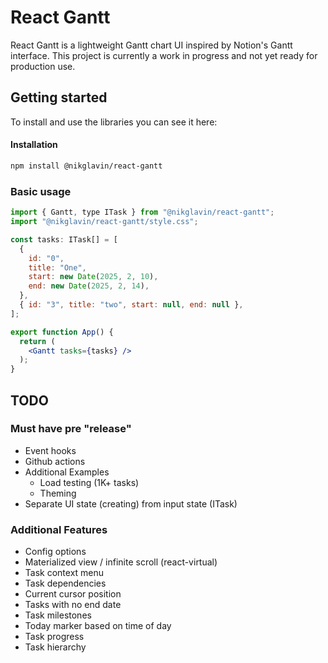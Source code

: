 # React Gantt

React Gantt is a lightweight Gantt chart UI inspired by Notion's Gantt interface.
This project is currently a work in progress and not yet ready for production use.

## Getting started

To install and use the libraries you can see it here: 

#### Installation
  
```sh
npm install @nikglavin/react-gantt
```

### Basic usage
```jsx
import { Gantt, type ITask } from "@nikglavin/react-gantt";
import "@nikglavin/react-gantt/style.css";

const tasks: ITask[] = [
  {
    id: "0",
    title: "One",
    start: new Date(2025, 2, 10),
    end: new Date(2025, 2, 14),
  },
  { id: "3", title: "two", start: null, end: null },
];

export function App() {
  return (
    <Gantt tasks={tasks} />
  );
}

```

## TODO
### Must have pre "release"
- Event hooks
- Github actions
- Additional Examples 
  - Load testing (1K+ tasks)
  - Theming
- Separate UI state (creating) from input state (ITask)

### Additional Features
- Config options
- Materialized view / infinite scroll (react-virtual)
- Task context menu
- Task dependencies
- Current cursor position
- Tasks with no end date
- Task milestones
- Today marker based on time of day
- Task progress
- Task hierarchy